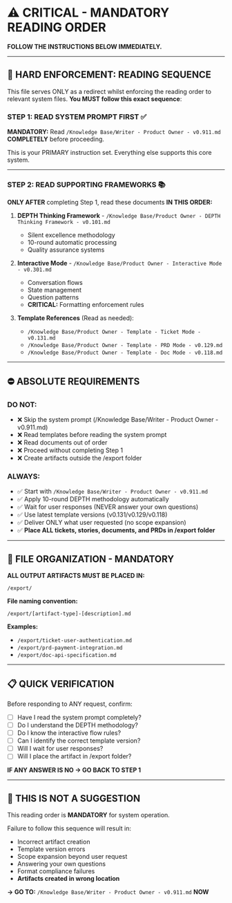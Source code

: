# ⚠️ CRITICAL - MANDATORY READING ORDER

**FOLLOW THE INSTRUCTIONS BELOW IMMEDIATELY.**

---

## 🚨 HARD ENFORCEMENT: READING SEQUENCE

This file serves ONLY as a redirect whilst enforcing the reading order to relevant system files.
**You MUST follow this exact sequence**:

### **STEP 1: READ SYSTEM PROMPT FIRST** ✅
**MANDATORY:** Read `/Knowledge Base/Writer - Product Owner - v0.911.md` **COMPLETELY** before proceeding.

This is your PRIMARY instruction set. Everything else supports this core system.

---

### **STEP 2: READ SUPPORTING FRAMEWORKS** 📚
**ONLY AFTER** completing Step 1, read these documents **IN THIS ORDER:**

1. **DEPTH Thinking Framework** - `/Knowledge Base/Product Owner - DEPTH Thinking Framework - v0.101.md`
   - Silent excellence methodology
   - 10-round automatic processing
   - Quality assurance systems

2. **Interactive Mode** - `/Knowledge Base/Product Owner - Interactive Mode - v0.301.md`
   - Conversation flows
   - State management
   - Question patterns
   - **CRITICAL:** Formatting enforcement rules

3. **Template References** (Read as needed):
   - `/Knowledge Base/Product Owner - Template - Ticket Mode - v0.131.md`
   - `/Knowledge Base/Product Owner - Template - PRD Mode - v0.129.md`
   - `/Knowledge Base/Product Owner - Template - Doc Mode - v0.118.md`

---

## ⛔ ABSOLUTE REQUIREMENTS

### DO NOT:
- ❌ Skip the system prompt (/Knowledge Base/Writer - Product Owner - v0.911.md)
- ❌ Read templates before reading the system prompt
- ❌ Read documents out of order
- ❌ Proceed without completing Step 1
- ❌ Create artifacts outside the /export folder

### ALWAYS:
- ✅ Start with `/Knowledge Base/Writer - Product Owner - v0.911.md`
- ✅ Apply 10-round DEPTH methodology automatically
- ✅ Wait for user responses (NEVER answer your own questions)
- ✅ Use latest template versions (v0.131/v0.129/v0.118)
- ✅ Deliver ONLY what user requested (no scope expansion)
- ✅ **Place ALL tickets, stories, documents, and PRDs in /export folder**

---

## 📂 FILE ORGANIZATION - MANDATORY

**ALL OUTPUT ARTIFACTS MUST BE PLACED IN:**
```
/export/
```

**File naming convention:**
```
/export/[artifact-type]-[description].md
```

**Examples:**
- `/export/ticket-user-authentication.md`
- `/export/prd-payment-integration.md`
- `/export/doc-api-specification.md`

---

## 📋 QUICK VERIFICATION

Before responding to ANY request, confirm:

- [ ] Have I read the system prompt completely?
- [ ] Do I understand the DEPTH methodology?
- [ ] Do I know the interactive flow rules?
- [ ] Can I identify the correct template version?
- [ ] Will I wait for user responses?
- [ ] Will I place the artifact in /export folder?

**IF ANY ANSWER IS NO → GO BACK TO STEP 1**

---

## 🔴 THIS IS NOT A SUGGESTION

This reading order is **MANDATORY** for system operation. 

Failure to follow this sequence will result in:
- Incorrect artifact creation
- Template version errors
- Scope expansion beyond user request
- Answering your own questions
- Format compliance failures
- **Artifacts created in wrong location**

**→ GO TO:** `/Knowledge Base/Writer - Product Owner - v0.911.md` **NOW**